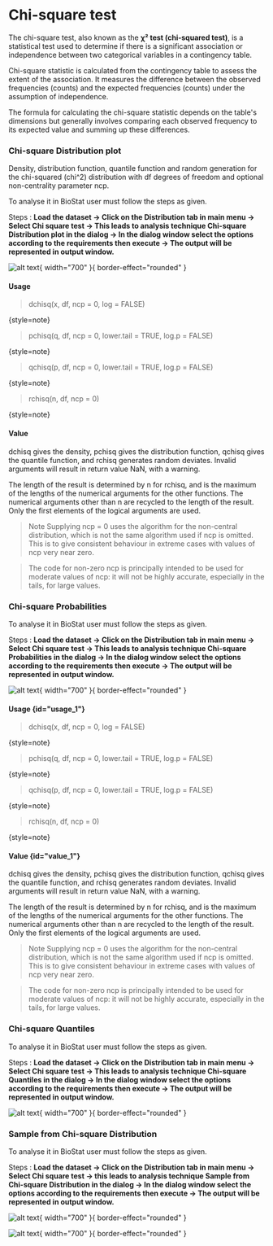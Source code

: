 # Chi-square test

The chi-square test, also known as the __χ² test (chi-squared test)__, is a statistical test used to determine if there is a significant association or independence between two categorical variables in a contingency table. 

Chi-square statistic is calculated from the contingency table to assess the extent of the association. It measures the difference between the observed frequencies (counts) and the expected frequencies (counts) under the assumption of independence. 

The formula for calculating the chi-square statistic depends on the table's dimensions but generally involves comparing each observed frequency to its expected value and summing up these differences.

### Chi-square Distribution plot

Density, distribution function, quantile function and random generation for the chi-squared (chi^2) distribution with df degrees of freedom and optional non-centrality parameter ncp.

To analyse it in BioStat user must follow the steps as given.

Steps
: __Load the dataset -> Click on the Distribution tab in main menu -> Select Chi square test -> This leads to analysis technique Chi-square Distribution plot in the dialog -> In the dialog window select the options according to the requirements then execute -> The output will be represented in output window.__

![alt text](screenshots/image151.png){ width="700" }{ border-effect="rounded" }

#### Usage
>dchisq(x, df, ncp = 0, log = FALSE)
> 
{style=note}

>pchisq(q, df, ncp = 0, lower.tail = TRUE, log.p = FALSE)
> 
{style=note}

>qchisq(p, df, ncp = 0, lower.tail = TRUE, log.p = FALSE)
>
{style=note}

>rchisq(n, df, ncp = 0)
>
{style=note}

#### Value
dchisq gives the density, pchisq gives the distribution function, qchisq gives the quantile function, and rchisq generates random deviates.
Invalid arguments will result in return value NaN, with a warning.

The length of the result is determined by n for rchisq, and is the maximum of the lengths of the numerical arguments for the other functions.
The numerical arguments other than n are recycled to the length of the result. Only the first elements of the logical arguments are used.

>Note
Supplying ncp = 0 uses the algorithm for the non-central distribution, which is not the same algorithm used if ncp is omitted. This is to give consistent behaviour in extreme cases with values of ncp very near zero.

>The code for non-zero ncp is principally intended to be used for moderate values of ncp: it will not be highly accurate, especially in the tails, for large values.

### Chi-square Probabilities

To analyse it in BioStat user must follow the steps as given.

Steps
: __Load the dataset -> Click on the Distribution tab in main menu -> Select Chi square test -> This leads to analysis technique Chi-square Probabilities  in the dialog -> In the dialog window select the options according to the requirements then execute -> The output will be represented in output window.__

![alt text](screenshots/image152.png){ width="700" }{ border-effect="rounded" }

#### Usage {id="usage_1"}
>dchisq(x, df, ncp = 0, log = FALSE)
>
{style=note}

>pchisq(q, df, ncp = 0, lower.tail = TRUE, log.p = FALSE)
>
{style=note}

>qchisq(p, df, ncp = 0, lower.tail = TRUE, log.p = FALSE)
>
{style=note}

>rchisq(n, df, ncp = 0)
>
{style=note}

#### Value {id="value_1"}
dchisq gives the density, pchisq gives the distribution function, qchisq gives the quantile function, and rchisq generates random deviates.
Invalid arguments will result in return value NaN, with a warning.

The length of the result is determined by n for rchisq, and is the maximum of the lengths of the numerical arguments for the other functions.
The numerical arguments other than n are recycled to the length of the result. Only the first elements of the logical arguments are used.

>Note
Supplying ncp = 0 uses the algorithm for the non-central distribution, which is not the same algorithm used if ncp is omitted. This is to give consistent behaviour in extreme cases with values of ncp very near zero.

>The code for non-zero ncp is principally intended to be used for moderate values of ncp: it will not be highly accurate, especially in the tails, for large values.

### Chi-square Quantiles

To analyse it in BioStat user must follow the steps as given.

Steps
: __Load the dataset -> Click on the Distribution tab in main menu -> Select Chi square test -> This leads to analysis technique Chi-square Quantiles in the dialog -> In the dialog window select the options according to the requirements then execute -> The output will be represented in output window.__

![alt text](screenshots/image153.png){ width="700" }{ border-effect="rounded" }

### Sample from Chi-square Distribution

To analyse it in BioStat user must follow the steps as given.

Steps
: __Load the dataset -> Click on the Distribution tab in main menu -> Select Chi square test -> this leads to analysis technique Sample from Chi-square Distribution in the dialog -> In the dialog window select the options according to the requirements then execute -> The output will be represented in output window.__

![alt text](screenshots/image154.png){ width="700" }{ border-effect="rounded" }

![alt text](screenshots/image155.png){ width="700" }{ border-effect="rounded" }
